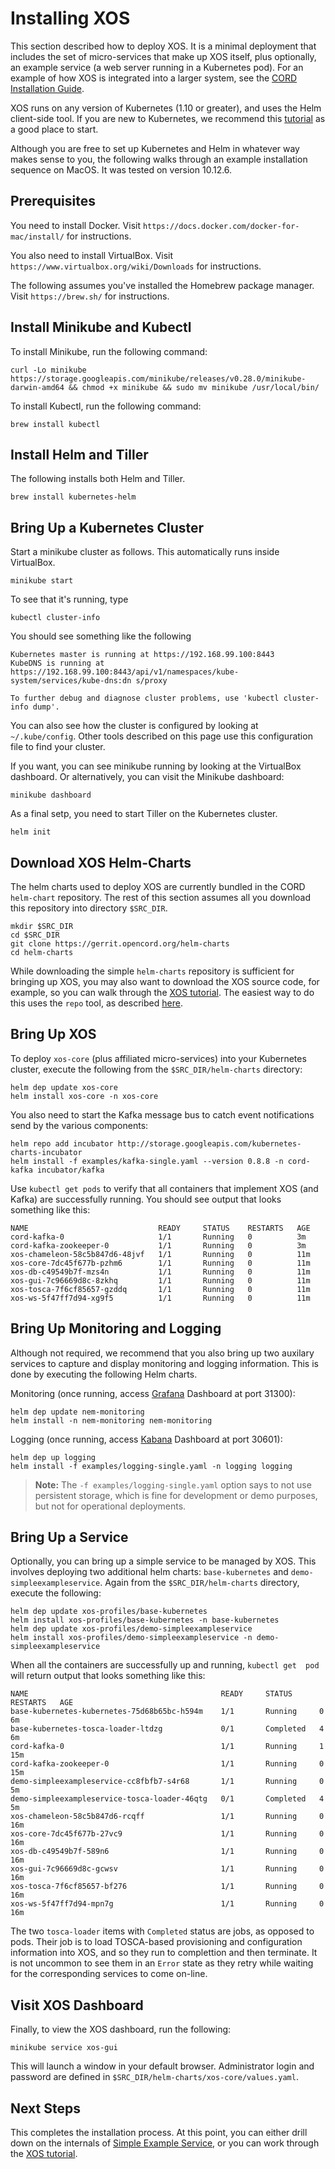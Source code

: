 # Installing XOS

This section described how to deploy XOS. It is a minimal deployment
that includes the set of micro-services that make up XOS itself, plus
optionally, an example service (a web server running in a Kubernetes pod).
For an example of how XOS is integrated into a larger system, see the
[CORD Installation Guide](https://guide.opencord.org/).

XOS runs on any version of Kubernetes (1.10 or greater), and uses the
Helm client-side tool. If you are new to Kubernetes, we recommend this [tutorial](https://kubernetes.io/docs/tutorials/) as a good place to start.

Although you are free to set up Kubernetes and Helm in whatever way
makes sense to you, the following walks through an example
installation sequence on  MacOS. It was tested on version 10.12.6.

## Prerequisites

You need to install Docker. Visit `https://docs.docker.com/docker-for-mac/install/` for instructions.

You also need to install VirtualBox. Visit `https://www.virtualbox.org/wiki/Downloads` for instructions.

The following assumes you've installed the Homebrew package manager. Visit
`https://brew.sh/` for instructions.

## Install Minikube and Kubectl

To install Minikube, run the following command:

```shell
curl -Lo minikube https://storage.googleapis.com/minikube/releases/v0.28.0/minikube-darwin-amd64 && chmod +x minikube && sudo mv minikube /usr/local/bin/
```
To install Kubectl, run the following command:

```shell
brew install kubectl
```

## Install Helm and Tiller

The following installs both Helm and Tiller.

```shell
brew install kubernetes-helm
```

## Bring Up a Kubernetes Cluster

Start a minikube cluster as follows. This automatically runs inside VirtualBox.

```shell
minikube start
```

To see that it's running, type

```shell
kubectl cluster-info
```

You should see something like the following

```shell
Kubernetes master is running at https://192.168.99.100:8443
KubeDNS is running at https://192.168.99.100:8443/api/v1/namespaces/kube-system/services/kube-dns:dn s/proxy

To further debug and diagnose cluster problems, use 'kubectl cluster-info dump'.
```

You can also see how the cluster is configured by looking at `~/.kube/config`.
Other tools described on this page use this configuration file to find your cluster.

If you want, you can see minikube running by looking at the VirtualBox dashboard. 
Or alternatively, you can visit the Minikube dashboard:

```shell
minikube dashboard
```

As a final setp, you need to start Tiller on the Kubernetes cluster.

```shell
helm init
```

## Download XOS Helm-Charts

The helm charts used to deploy XOS are currently bundled in the CORD
`helm-chart` repository. The rest of this section assumes all you download
this repository into directory `$SRC_DIR`.

```shell
mkdir $SRC_DIR
cd $SRC_DIR
git clone https://gerrit.opencord.org/helm-charts
cd helm-charts
```

While downloading the simple `helm-charts` repository is sufficient
for bringing up XOS, you may also want to download the XOS source
code, for example, so you can walk through the
[XOS tutorial](tutorials/basic_synchronizer.md). The easiest way to do
this uses the `repo` tool, as described [here](repo.md).

## Bring Up XOS 

To deploy `xos-core` (plus affiliated micro-services) into your 
Kubernetes cluster, execute the following from the `$SRC_DIR/helm-charts`
directory:

```shell 
helm dep update xos-core 
helm install xos-core -n xos-core 
```

You also need to start the Kafka message bus to catch event 
notifications send by the various components:

```shell 
helm repo add incubator http://storage.googleapis.com/kubernetes-charts-incubator 
helm install -f examples/kafka-single.yaml --version 0.8.8 -n cord-kafka incubator/kafka 
```

Use `kubectl get pods` to verify that all containers that implement XOS 
(and Kafka) are successfully running. You should see output that looks 
something like this:

```shell 
NAME                             READY     STATUS    RESTARTS   AGE 
cord-kafka-0                     1/1       Running   0          3m  
cord-kafka-zookeeper-0           1/1       Running   0          3m  
xos-chameleon-58c5b847d6-48jvf   1/1       Running   0          11m 
xos-core-7dc45f677b-pzhm6        1/1       Running   0          11m 
xos-db-c49549b7f-mzs4n           1/1       Running   0          11m 
xos-gui-7c96669d8c-8zkhq         1/1       Running   0          11m 
xos-tosca-7f6cf85657-gzddq       1/1       Running   0          11m 
xos-ws-5f47ff7d94-xg9f5          1/1       Running   0          11m 
```

## Bring Up Monitoring and Logging 

Although not required, we recommend that you also bring up two 
auxilary services to capture and display monitoring and logging 
information. This is done by executing the following Helm charts. 

Monitoring (once running, access [Grafana](http://docs.grafana.org/) 
Dashboard at port 31300):


```shell 
helm dep update nem-monitoring 
helm install -n nem-monitoring nem-monitoring 
```

Logging (once running, access 
[Kabana](https://www.elastic.co/guide/en/kibana/current/index.html) 
Dashboard at port 30601):

```shell 
helm dep up logging 
helm install -f examples/logging-single.yaml -n logging logging 
```

> **Note:** The `-f examples/logging-single.yaml` option says to 
> not use persistent storage, which is fine for development or demo 
> purposes, but not for operational deployments. 

## Bring Up a Service 

Optionally, you can bring up a simple service to be managed by XOS. 
This involves deploying two additional helm charts: `base-kubernetes`
and `demo-simpleexampleservice`. Again from the `$SRC_DIR/helm-charts`
directory, execute the following:

```shell 
helm dep update xos-profiles/base-kubernetes 
helm install xos-profiles/base-kubernetes -n base-kubernetes 
helm dep update xos-profiles/demo-simpleexampleservice 
helm install xos-profiles/demo-simpleexampleservice -n demo-simpleexampleservice 
```

When all the containers are successfully up and running, `kubectl get 
pod` will return output that looks something like this:


```shell 
NAME                                           READY     STATUS    RESTARTS   AGE 
base-kubernetes-kubernetes-75d68b65bc-h594m    1/1       Running     0          6m 
base-kubernetes-tosca-loader-ltdzg             0/1       Completed   4          6m 
cord-kafka-0                                   1/1       Running     1          15m 
cord-kafka-zookeeper-0                         1/1       Running     0          15m 
demo-simpleexampleservice-cc8fbfb7-s4r68       1/1       Running     0          5m 
demo-simpleexampleservice-tosca-loader-46qtg   0/1       Completed   4          5m 
xos-chameleon-58c5b847d6-rcqff                 1/1       Running     0          16m 
xos-core-7dc45f677b-27vc9                      1/1       Running     0          16m 
xos-db-c49549b7f-589n6                         1/1       Running     0          16m 
xos-gui-7c96669d8c-gcwsv                       1/1       Running     0          16m 
xos-tosca-7f6cf85657-bf276                     1/1       Running     0          16m 
xos-ws-5f47ff7d94-mpn7g                        1/1       Running     0          16m 
```

The two `tosca-loader` items with `Completed` status are jobs, as 
opposed to pods. Their job is to load TOSCA-based provisioning and 
configuration information into XOS, and so they run to complettion and 
then terminate. It is not uncommon to see them in an `Error` state as 
they retry while waiting for the corresponding services to come 
on-line. 

## Visit XOS Dashboard 

Finally, to view the XOS dashboard, run the following:

```shell 
minikube service xos-gui 
```

This will launch a window in your default browser. Administrator login 
and password are defined in `$SRC_DIR/helm-charts/xos-core/values.yaml`. 

## Next Steps 

This completes the installation process. At this point, you can either 
drill down on the internals of 
[Simple Example Service](simpleexampleservice/simple-example-service.md),
or you can work through the [XOS tutorial](tutorials/basic_synchronizer.md).
